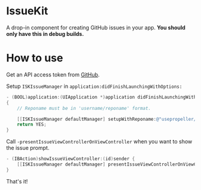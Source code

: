# IssueKit
A drop-in component for creating GitHub issues in your app.
**You should only have this in debug builds.**

# How to use

Get an API access token from [GitHub](https://github.com/settings/applications).

Setup `ISKIssueManager` in `application:didFinishLaunchingWithOptions:`

```Objective-C
- (BOOL)application:(UIApplication *)application didFinishLaunchingWithOptions:(NSDictionary *)launchOptions
{
    // Reponame must be in 'username/reponame' format.

    [[ISKIssueManager defaultManager] setupWithReponame:@"usepropeller/IssueKit" andAccessToken:@"access token"];
    return YES;
}
```

Call `-presentIssueViewControllerOnViewController` when you want to show the issue prompt.

```Objective-C
- (IBAction)showIssueViewController:(id)sender {
    [[ISKIssueManager defaultManager] presentIssueViewControllerOnViewController:self];
}
```

That's it!